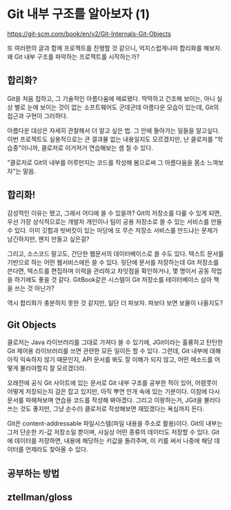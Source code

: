 # Git 내부 구조를 알아보자 (1)

https://git-scm.com/book/en/v2/Git-Internals-Git-Objects

또 여러편의 글과 함께 프로젝트를 진행할 것 같으니, 억지스럽게나마 합리화를 해보자. 왜 Git 내부 구조를 파악하는 프로젝트를 시작하는가?

## 합리화?

Git을 처음 접하고, 그 기술적인 아름다움에 매료됐다. 딱딱하고 건조해 보이는, 아니 실상 별로 눈에 보이는 것이 없는 소프트웨어도 군데군데 아름다운 모습이 있는데, Git의 접근과 구현이 그러하다.

아름다운 대상은 자세히 관찰해서 더 알고 싶은 법. 그 안에 돌아가는 일들을 알고싶다. 이번 프로젝트도 실용적으로는 큰 결과물 없는 내용일지도 모르겠지만, 난 클로저를 "학습중"이니까, 클로저로 이거저거 연습해보는 셈 칠 수 있다.

"클로저로 Git의 내부를 어루만지는 코드를 작성해 봄으로써 그 아름다움을 몸소 느껴보자"는 말씀.

## 합리화!

감성적인 이유는 됐고, 그래서 어디에 쓸 수 있을까? Git의 저장소를 다룰 수 있게 되면, 우선 가장 상식적으로는 개발자 개인이나 팀이 공용 저장소로 쓸 수 있는 서비스를 만들 수 있다. 이미 깃헙과 빗버킷이 있는 마당에 또 무슨 저장소 서비스를 만드냐는 문제가 남긴하지만, 왠지 만들고 싶은걸?

그리고, 소스코드 말고도, 간단한 웹문서의 데이터베이스로 쓸 수도 있다. 텍스트 문서를 기반으로 하는 어떤 웹서비스에든 쓸 수 있다. 뒷단에 문서를 저장하는데 Git 저장소를 쓴다면, 텍스트를 편집하며 이력을 관리하고 차잇점을 확인하거나, 몇 명이서 공동 작업을 하기에도 좋을 것 같다. GitBook같은 시스템이 Git 저장소를 테이터베이스 삼아 책을 쓰는 것 아닌가?

역시 합리화가 충분하지 못한 것 같지만, 일단 더 파보자. 파보다 보면 보물이 나올지도?

## Git Objects

클로저는 Java 라이브러리를 그대로 가져다 쓸 수 있기에, JGit이라는 훌륭하고 탄탄한 Git 제어용 라이브러리를 쓰면 관련한 모든 일이든 할 수 있다. 그런데, Git 내부에 대해 아직 익숙하지 않기 때문인지, API 문서를 봐도 잘 이해가 되지 않고, 어떤 메소드를 어떻게 불러야할지 잘 모르겠더라.

오래전에 공식 Git 사이트에 있는 문서로 Git 내부 구조를 공부한 적이 있어, 어렴풋이 어떻게 저장되는지 감은 잡고 있지만, 아직 뿌연 안개 속에 있는 기분이다. 이참에 다시 문서를 파헤쳐보며 연습용 코드를 작성해 봐야겠다. 그리고 이왕하는거, JGit을 불러다 쓰는 것도 좋지만, 그냥 순수(!) 클로저로 작성해보면 재밌겠다는 욕심까지 든다.

Git은 content-addressable 파일시스템(파일 내용을 주소로 활용)이다. Git의 내부는 그저 단순한 키-값 저장소일 뿐이며, 사실상 어떤 종류의 데이터도 저장할 수 있다. Git에 데이터를 저장하면, 내용에 해당하는 키값을 돌려주며, 이 키를 써서 나중에 해당 데이터를 언제라도 찾아올 수 있다.

## 공부하는 방법


## ztellman/gloss

